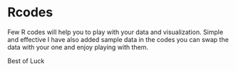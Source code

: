 # Rcodes
Few R codes will help you to play with your data and visualization. Simple and effective
I have also added sample data in the codes you can swap the data with your one and enjoy playing with them.

Best of Luck
